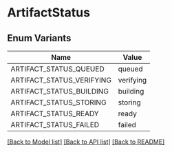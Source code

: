 # ArtifactStatus

## Enum Variants

| Name | Value |
|---- | -----|
| ARTIFACT_STATUS_QUEUED | queued |
| ARTIFACT_STATUS_VERIFYING | verifying |
| ARTIFACT_STATUS_BUILDING | building |
| ARTIFACT_STATUS_STORING | storing |
| ARTIFACT_STATUS_READY | ready |
| ARTIFACT_STATUS_FAILED | failed |


[[Back to Model list]](../README.md#documentation-for-models) [[Back to API list]](../README.md#documentation-for-api-endpoints) [[Back to README]](../README.md)


